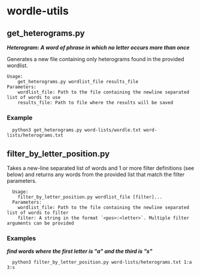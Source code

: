 # wordle-utils

## get_heterograms.py

***Heterogram: A word of phrase in which no letter occurs more than once***

Generates a new file containing only heterograms found in the provided wordlist.

```text
Usage:
    get_heterograms.py wordlist_file results_file
Parameters:
    wordlist_file: Path to the file containing the newline separated list of words to use
    results_file: Path to file where the results will be saved

```

### Example

```shell
  python3 get_heterograms.py word-lists/wordle.txt word-lists/heterograms.txt
```

## filter_by_letter_position.py

Takes a new-line separated list of words and 1 or more filter definitions (see below) and returns any words from the provided list that match the filter parameters.

```text
  Usage:
    filter_by_letter_position.py wordlist_file [filter]...
  Parameters:
    wordlist_file: Path to the file containing the newline separated list of words to filter
    filter: A string in the format `<pos>:<letter>`. Multiple filter arguments can be provided
```

### Examples

***find words where the first letter is "a" and the third is "s"***

```shell
  python3 filter_by_letter_position.py word-lists/heterograms.txt 1:a 3:s
```

